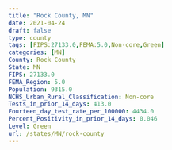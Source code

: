 ```yaml
---
title: "Rock County, MN"
date: 2021-04-24
draft: false
type: county
tags: [FIPS:27133.0,FEMA:5.0,Non-core,Green]
categories: [MN]
County: Rock County
State: MN
FIPS: 27133.0
FEMA_Region: 5.0
Population: 9315.0
NCHS_Urban_Rural_Classification: Non-core
Tests_in_prior_14_days: 413.0
Fourteen_day_test_rate_per_100000: 4434.0
Percent_Positivity_in_prior_14_days: 0.046
Level: Green
url: /states/MN/rock-county
---
```



